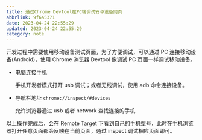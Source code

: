 ```yaml
---
title: 通过Chrome Devtool在PC端调试安卓设备网页
abbrlink: 9f6a5371
date: 2023-04-24 22:55:29
updated: 2023-04-24 22:55:29
category: note
---
```


开发过程中需要使用移动设备测试页面，为了方便调试，可以通过 PC 连接移动设备(Android)，使用 Chrome 浏览器 Devtool 像调试 PC 页面一样调试移动设备。

- 电脑连接手机

  手机开发者模式打开 usb 调试；或者无线调试，使用 adb 命令连接设备。

- 导航栏地址 `chrome://inspect/#devices`

  允许浏览器通过 usb 或者 network 查找连接的手机

以上操作完成后，会在 Remote Target 下看到自己的手机型号，此时在手机浏览器打开任意页面都会反映在当前页面，通过 inspect 调试相应页面即可。
